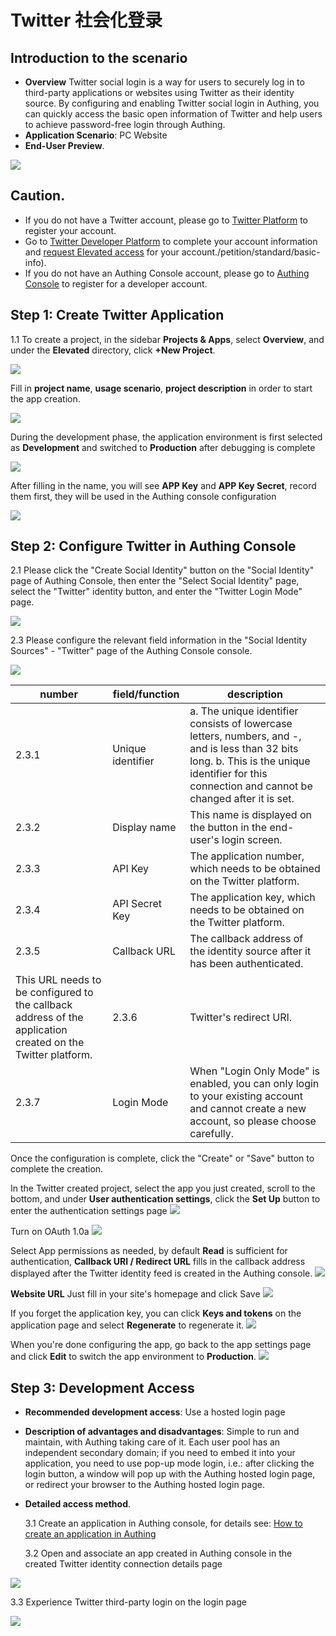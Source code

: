 # Twitter 社会化登录

<LastUpdated/>

## Introduction to the scenario

- **Overview** Twitter social login is a way for users to securely log in to third-party applications or websites using Twitter as their identity source. By configuring and enabling Twitter social login in Authing, you can quickly access the basic open information of Twitter and help users to achieve password-free login through Authing.
- **Application Scenario**: PC Website
- **End-User Preview**.

<img src="./images/00.png" >

## Caution.

- If you do not have a Twitter account, please go to [Twitter Platform](https://twitter.com/) to register your account.
- Go to [Twitter Developer Platform](https://developer.twitter.com/en/portal/) to complete your account information and [request Elevated access](https://developer.twitter.com/en/portal) for your account./petition/standard/basic-info).
- If you do not have an Authing Console account, please go to [Authing Console](https://authing.cn/) to register for a developer account.

## Step 1: Create Twitter Application

1.1 To create a project, in the sidebar **Projects & Apps**, select **Overview**, and under the **Elevated** directory, click **+New Project**.

<img src="./images/02.png" >

Fill in **project name**, **usage scenario**, **project description** in order to start the app creation.

<img src="./images/03.png" >

During the development phase, the application environment is first selected as **Development** and switched to **Production** after debugging is complete

<img src="./images/04.png" >

After filling in the name, you will see **APP Key** and **APP Key Secret**, record them first, they will be used in the Authing console configuration

<img src="./images/05.png" >

## Step 2: Configure Twitter in Authing Console

2.1 Please click the "Create Social Identity" button on the "Social Identity" page of Authing Console, then enter the "Select Social Identity" page, select the "Twitter" identity button, and enter the "Twitter Login Mode" page.

<img src="./images/11.png" >

2.3 Please configure the relevant field information in the "Social Identity Sources" - "Twitter" page of the Authing Console console.

<img src="./images/13.png" >

| number | field/function | description |
| ----- | -------------- | ------------------------------------------------------------------------------------------------ |
| 2.3.1 | Unique identifier | a. The unique identifier consists of lowercase letters, numbers, and -, and is less than 32 bits long. b. This is the unique identifier for this connection and cannot be changed after it is set. | 2.3.2
| 2.3.2 | Display name | This name is displayed on the button in the end-user's login screen.                                                     | This is a unique identifier for this connection.
| 2.3.3 | API Key | The application number, which needs to be obtained on the Twitter platform.
| 2.3.4 | API Secret Key | The application key, which needs to be obtained on the Twitter platform.
| 2.3.5 | Callback URL | The callback address of the identity source after it has been authenticated.
| This URL needs to be configured to the callback address of the application created on the Twitter platform.                   | 2.3.6 | Twitter's redirect URI.
| 2.3.7 | Login Mode | When "Login Only Mode" is enabled, you can only login to your existing account and cannot create a new account, so please choose carefully.                             |Please choose carefully.

Once the configuration is complete, click the "Create" or "Save" button to complete the creation.

In the Twitter created project, select the app you just created, scroll to the bottom, and under **User authentication settings**, click the **Set Up** button to enter the authentication settings page
<img src="./images/06.png" >

Turn on OAuth 1.0a
<img src="./images/07.png" >

Select App permissions as needed, by default **Read** is sufficient for authentication, **Callback URI / Redirect URL** fills in the callback address displayed after the Twitter identity feed is created in the Authing console.
<img src="./images/08.png" >

**Website URL** Just fill in your site's homepage and click Save
<img src="./images/09.png" >

If you forget the application key, you can click **Keys and tokens** on the application page and select **Regenerate** to regenerate it.
<img src="./images/10.png" >

When you're done configuring the app, go back to the app settings page and click **Edit** to switch the app environment to **Production**.
<img src="./images/14.png" >

## Step 3: Development Access

- **Recommended development access**: Use a hosted login page

- **Description of advantages and disadvantages**: Simple to run and maintain, with Authing taking care of it. Each user pool has an independent secondary domain; if you need to embed it into your application, you need to use pop-up mode login, i.e.: after clicking the login button, a window will pop up with the Authing hosted login page, or redirect your browser to the Authing hosted login page.

- **Detailed access method**.

  3.1 Create an application in Authing console, for details see: [How to create an application in Authing](./guides/app/create-app.md)

  3.2 Open and associate an app created in Authing console in the created Twitter identity connection details page

<img src="./images/15.png" >

3.3 Experience Twitter third-party login on the login page

<img src="./images/16.png" >
